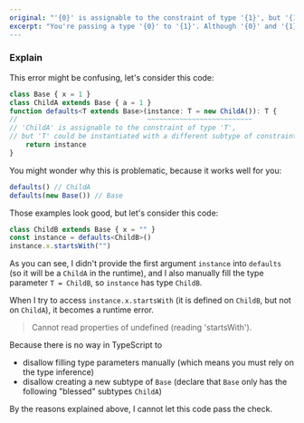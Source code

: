 ```yaml
---
original: "'{0}' is assignable to the constraint of type '{1}', but '{1}' could be instantiated with a different subtype of constraint '{2}'."
excerpt: "You're passing a type '{0}' to '{1}'. Although '{0}' and '{1}' both satisfy the requirement '{2}', the actual '{0}' might not be compatible with '{1}', considering they are siblings that both extend from '{2}'.
---
```


### Explain

This error might be confusing, let's consider this code:

```ts
class Base { x = 1 }
class ChildA extends Base { a = 1 }
function defaults<T extends Base>(instance: T = new ChildA()): T {
//                                ~~~~~~~~~~~~~~~~~~~~~~~~~~
// 'ChildA' is assignable to the constraint of type 'T',
// but 'T' could be instantiated with a different subtype of constraint 'Base'.
    return instance
}
```

You might wonder why this is problematic, because it works well for you:

```ts
defaults() // ChildA
defaults(new Base()) // Base
```

Those examples look good, but let's consider this code:

```ts
class ChildB extends Base { x = "" }
const instance = defaults<ChildB>()
instance.x.startsWith("")
```

As you can see, I didn't provide the first argument `instance` into `defaults` (so it will be a `ChildA` in the runtime),
and I also manually fill the type parameter `T = ChildB`, so `instance` has type `ChildB`.

When I try to access `instance.x.startsWith` (it is defined on `ChildB`, but not on `ChildA`), it becomes a runtime error.

> Cannot read properties of undefined (reading 'startsWith').

Because there is no way in TypeScript to

- disallow filling type parameters manually (which means you must rely on the type inference)
- disallow creating a new subtype of `Base` (declare that `Base` only has the following "blessed" subtypes `ChildA`)

By the reasons explained above, I cannot let this code pass the check.
